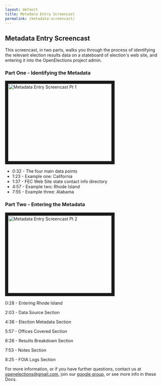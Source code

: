 ```yaml
---
layout: default
title: Metadata Entry Screencast
permalink: /metadata-screencast/
---
```


## Metadata Entry Screencast

This screencast, in two parts, walks you through the process of identifying the relevant election results data on a stateboard of election's web site, and entering it into the OpenElections project admin.


### Part One - Identifying the Metadata

<a href="http://www.youtube.com/watch?feature=player_embedded&v=f_uli1lo6XY
" target="_blank"><img src="http://img.youtube.com/vi/f_uli1lo6XY/0.jpg" 
alt="Metadata Entry Screencast Pt 1" width="340" height="255" border="10" /></a>


* 0:32 - The four main data points
* 1:23 - Example one: California
* 1:37 - FEC Web Site state contact info directory
* 4:57 - Example two: Rhode Island
* 7:55 - Example three: Alabama


### Part Two - Entering the Metadata

<a href="http://www.youtube.com/watch?feature=player_embedded&v=WLhyEAXZbr8
" target="_blank"><img src="http://img.youtube.com/vi/WLhyEAXZbr8/0.jpg" 
alt="Metadata Entry Screencast Pt 2" width="340" height="255" border="10" /></a>

0:28 - Entering Rhode Island

2:03 - Data Source Section

4:38 - Election Metadata Section

5:57 - Offices Covered Section

6:28 - Results Breakdown Section

7:53 - Notes Section

8:25 - FOIA Logs Section



For more information, or if you have further questions, contact us at [openelections@gmail.com](mailto:openelections@gmail.com), join our [google group](https://groups.google.com/forum/?fromgroups#!forum/openelections), or see more info in these Docs.


